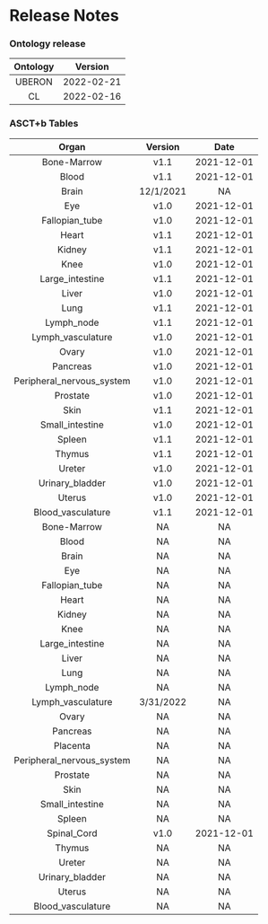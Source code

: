
Release Notes
=============

### Ontology release

|Ontology|Version|
| :---: | :---: |
|UBERON|2022-02-21|
|CL|2022-02-16|

### ASCT+b Tables

|Organ|Version|Date|
| :---: | :---: | :---: |
|Bone-Marrow|v1.1|2021-12-01|
|Blood|v1.1|2021-12-01|
|Brain|12/1/2021|NA|
|Eye|v1.0|2021-12-01|
|Fallopian_tube|v1.0|2021-12-01|
|Heart|v1.1|2021-12-01|
|Kidney|v1.1|2021-12-01|
|Knee|v1.0|2021-12-01|
|Large_intestine|v1.1|2021-12-01|
|Liver|v1.0|2021-12-01|
|Lung|v1.1|2021-12-01|
|Lymph_node|v1.1|2021-12-01|
|Lymph_vasculature|v1.0|2021-12-01|
|Ovary|v1.0|2021-12-01|
|Pancreas|v1.0|2021-12-01|
|Peripheral_nervous_system|v1.0|2021-12-01|
|Prostate|v1.0|2021-12-01|
|Skin|v1.1|2021-12-01|
|Small_intestine|v1.0|2021-12-01|
|Spleen|v1.1|2021-12-01|
|Thymus|v1.1|2021-12-01|
|Ureter|v1.0|2021-12-01|
|Urinary_bladder|v1.0|2021-12-01|
|Uterus|v1.0|2021-12-01|
|Blood_vasculature|v1.1|2021-12-01|
|Bone-Marrow|NA|NA|
|Blood|NA|NA|
|Brain|NA|NA|
|Eye|NA|NA|
|Fallopian_tube|NA|NA|
|Heart|NA|NA|
|Kidney|NA|NA|
|Knee|NA|NA|
|Large_intestine|NA|NA|
|Liver|NA|NA|
|Lung|NA|NA|
|Lymph_node|NA|NA|
|Lymph_vasculature|3/31/2022|NA|
|Ovary|NA|NA|
|Pancreas|NA|NA|
|Placenta|NA|NA|
|Peripheral_nervous_system|NA|NA|
|Prostate|NA|NA|
|Skin|NA|NA|
|Small_intestine|NA|NA|
|Spleen|NA|NA|
|Spinal_Cord|v1.0|2021-12-01|
|Thymus|NA|NA|
|Ureter|NA|NA|
|Urinary_bladder|NA|NA|
|Uterus|NA|NA|
|Blood_vasculature|NA|NA|
